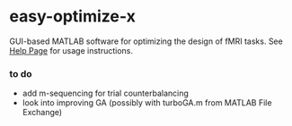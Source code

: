 # easy-optimize-x
GUI-based MATLAB software for optimizing the design of fMRI tasks. See [Help Page](http://spunt.github.io/easy-optimize-x) for usage instructions. 

### to do
* add m-sequencing for trial counterbalancing
* look into improving GA (possibly with turboGA.m from MATLAB File Exchange)

